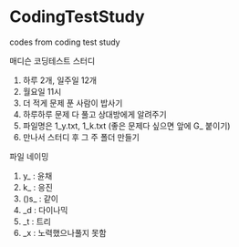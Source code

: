 # CodingTestStudy
codes from coding test study
 
 매디슨 코딩테스트 스터디
 
 1. 하루 2개, 일주일 12개
 2. 월요일 11시
 3. 더 적게 문제 푼 사람이 밥사기
 4. 하루하루 문제 다 풀고 상대방에게 알려주기
 5. 파일명은 1_y.txt, 1_k.txt (좋은 문제다 싶으면 앞에 G_ 붙이기)
 6. 만나서 스터디 후 그 주 폴더 만들기


파일 네이밍

1. y_ : 윤채
2. k_ : 응진
3. ()s_ : 같이
4. _d : 다이나믹
5. _t : 트리
6. _x : 노력했으나풀지 못함
